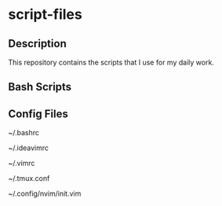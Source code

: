 # script-files

## Description

This repository contains the scripts that I use for my daily work.

## Bash Scripts

## Config Files

~/.bashrc

~/.ideavimrc

~/.vimrc

~/.tmux.conf

~/.config/nvim/init.vim
